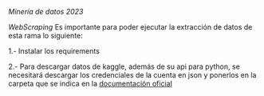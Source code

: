 *Minería de datos 2023*

_WebScraping_
Es importante para poder ejecutar la extracción de datos de esta rama lo siguiente:

  1.- Instalar los requirements
  
  2.- Para descargar datos de kaggle, además de su api para python, se necesitará descargar los credenciales de la cuenta en json y ponerlos en la carpeta que se indica en la [documentación oficial](https://github.com/Kaggle/kaggle-api#api-credentials)
